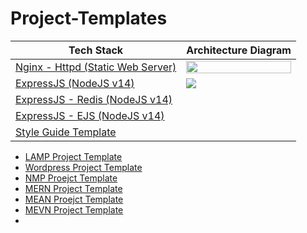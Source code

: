 # Project-Templates
| Tech Stack  | Architecture Diagram |
| ------------- | ------------- |
| [Nginx - Httpd (Static Web Server)](https://github.com/paulAlexSerban/template-nginx-httpd)  | <img src="https://github.com/paulAlexSerban/template-nginx-httpd/blob/main/wiki/architecture/architecture.png" width="100%"><img/>|
| [ExpressJS (NodeJS v14)](https://github.com/paulAlexSerban/template-nodejs-14)  | <img src="https://github.com/paulAlexSerban/template-nodejs-14/blob/main/wiki/architecture/architecture.png?raw=true"><img/> |
| [ExpressJS - Redis (NodeJS v14)](https://github.com/paulAlexSerban/template-nodejs-redis) | |
| [ExpressJS - EJS (NodeJS v14)](https://github.com/paulAlexSerban/ejs-template) | |
| [Style Guide Template](https://github.com/paulAlexSerban/style-guide-template) | |

- [LAMP Project Template]()
- [Wordpress Project Template]()
- [NMP Proejct Template]()
- [MERN Project Template]()
- [MEAN Proejct Template]()
- [MEVN Project Template]()
- 
